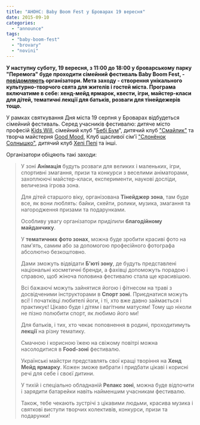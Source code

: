 ```yaml
---
title: "АНОНС: Baby Boom Fest у Броварах 19 вересня"
date: 2015-09-10
categories: 
  - "announce"
tags: 
  - "baby-boom-fest"
  - "brovary"
  - "novini"
---
```


**У наступну суботу, 19 вересня, з 11:00 до 18:00 у броварському парку "Перемога" буде проходити сімейний фестиваль Baby Boom Fest, - [повідомляють](http://www.babyboomfest.org/p/blog-page_45.html) організатори. Мета заходу - створення унікального культурно-творчого свята для жителів і гостей міста. Програма включатиме в себе: хенд-мейд ярмарок, квести, ігри, майстер-класи для дітей, тематичні лекції для батьків, розваги для тінейдежерів тощо.**

У рамках святкування Дня міста 19 серпня у Броварах відбудеться сімейний фестиваль. Серед учасників фестивалю: дитяче місто професій [Kids Will](http://kidswill.com.ua/), сімейний клуб "[Бебі Бум](http://bebibym.com.ua/)", дитячий клуб ["Смайлик"](https://www.facebook.com/super.smailyk?fref=ts) та творча майстерня [Good Mood](http://good-mood.com.ua/), Клуб щасливої сім'ї ["Слонёнок Солнышко"](http://slonikclub.com.ua/), дитячий клуб [Хепі Пепі](https://www.facebook.com/%D0%94%D0%B5%D1%82%D1%81%D0%BA%D0%B8%D0%B9-%D0%BA%D0%BB%D1%83%D0%B1-%D0%A5%D0%B5%D0%BF%D0%BF%D0%B8-%D0%9F%D0%B5%D0%BF%D0%BF%D0%B8-224049987771882/timeline/) та інші.

Організатори обіцяють такі заходи:

> У зоні **Анімація** будуть розваги для великих і маленьких, ігри, спортивні змагання, призи та конкурси з веселими аніматорами, захоплюючі майстер-класи, експерименти, наукові досліди, величезна ігрова зона.
> 
> Для дітей старшого віку, організована **Тінейджер зона**, там буде все, як вони люблять: байки, скейти, ролики, музика, змагання та нагородження призами та подарунками.
> 
> Особливу увагу організатори приділили **благодійному майданчику**.
> 
> У **тематичних фото зонах**, можна буде зробити красиві фото на пам'ять, самим або за допомогою професійного фотографа абсолютно безкоштовно.
> 
> Дами зможуть відвідати **Б'юті зону**, де будуть представлені національні косметичні бренди, а фахівці допоможуть порадою і справою, щоб жіноча половина фестивалю стала ще красивішою.
> 
> Всі бажаючі можуть зайнятися йогою і фітнесом на траві з досвідченими інструкторами в **Спорт зоні**. Приєднатися можуть всі! І початківці любителі йоги, і ті, хто вже давно займається і практикує! Цікаво буде і дітям і вагітним матусям! Тому що ніколи не пізно полюбити спорт, як любимо його ми!
> 
> Для батьків, і тих, хто чекає поповнення в родині, проходитимуть **лекції** на різну тематику.
> 
> Смачною і корисною їжею на свіжому повітрі можна насолодитися в **Food-зоні** фестивалю.
> 
> Українські майстри представлять свої кращі творіння на **Хенд Мейд ярмарку**. Кожен зможе вибрати і придбати цікаві і корисні речі для себе і своєї дитини.
> 
> У тихій і спеціально обладнаній **Релакс зоні**, можна буде відпочити і зарядити батарейки навіть найменшим учасникам фестивалю.
> 
> Також, тебе чекають зустрічі з цікавими людьми, красива музика і святкові виступи творчих колективів, конкурси, призи та подарунки!
